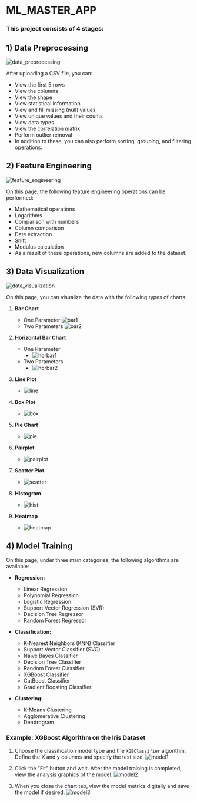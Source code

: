 # ML_MASTER_APP

### This project consists of 4 stages:

## 1) Data Preprocessing

![data_preprocessing](https://media.discordapp.net/attachments/1221030999908159501/1274875541320761407/Screenshot_2024-08-18_231322.png?ex=66c3d7df&is=66c2865f&hm=578d1640427ebb34ebaff0c146c10ae94d4ae2b9ce09db81851ff1fa0ee023a1&=&format=webp&quality=lossless&width=841&height=662)

After uploading a CSV file, you can:

- View the first 5 rows
- View the columns
- View the shape
- View statistical information
- View and fill missing (null) values
- View unique values and their counts
- View data types
- View the correlation matrix
- Perform outlier removal
- In addition to these, you can also perform sorting, grouping, and filtering operations.

## 2) Feature Engineering

![feature_engineering](https://media.discordapp.net/attachments/1221030999908159501/1274875541060849664/Screenshot_2024-08-18_231353.png?ex=66c3d7df&is=66c2865f&hm=6144c57483c42a99968c363bdbc651494049aaa1a6047dc9680d2371eeb4f2d8&=&format=webp&quality=lossless&width=841&height=662)

On this page, the following feature engineering operations can be performed:

- Mathematical operations
- Logarithms
- Comparison with numbers
- Column comparison
- Date extraction
- Shift
- Modulus calculation
- As a result of these operations, new columns are added to the dataset.

## 3) Data Visualization

![data_visualization](https://media.discordapp.net/attachments/1221030999908159501/1274875540775632976/Screenshot_2024-08-18_231454.png?ex=66c3d7de&is=66c2865e&hm=7ca24f2c3336bf9c1ff8be0f05f39674627bcd861c17c5a0ceac8a83abfb34ac&=&format=webp&quality=lossless&width=841&height=662)

On this page, you can visualize the data with the following types of charts:

1. **Bar Chart**
   - One Parameter
     ![bar1](https://media.discordapp.net/attachments/1221030999908159501/1274878018057408595/Screenshot_2024-08-19_024454.png?ex=66c3da2d&is=66c288ad&hm=3aa4fe9548a70bf73a795f9066c04ab03842e0172ca161d1d5b89720a6579fe6&=&format=webp&quality=lossless&width=836&height=662)
   - Two Parameters
     ![bar2](https://media.discordapp.net/attachments/1221030999908159501/1274878018384429087/Screenshot_2024-08-19_024430.png?ex=66c3da2d&is=66c288ad&hm=4c9336cc8bc244f017f323f7e8cdbd23058bfabc00b087244936555276338fda&=&format=webp&quality=lossless&width=848&height=662)

2. **Horizontal Bar Chart**
   - One Parameter
     - ![horbar1](https://media.discordapp.net/attachments/1221030999908159501/1274878017541378190/Screenshot_2024-08-19_024603.png?ex=66c3da2d&is=66c288ad&hm=499e9403c7e7bd3c57d719df5e8ed1dcc970f10d6692dbccf33647c428fb280d&=&format=webp&quality=lossless&width=841&height=662)
   - Two Parameters
     - ![horbar2](https://media.discordapp.net/attachments/1221030999908159501/1274878017784516648/Screenshot_2024-08-19_024526.png?ex=66c3da2d&is=66c288ad&hm=a6e54eb5b447416543cf792915e0e7f1b7d7357f816fb93f0306c41c66496c27&=&format=webp&quality=lossless&width=840&height=662)

3. **Line Plot**
   - ![line](https://media.discordapp.net/attachments/1221030999908159501/1274875540511264849/Screenshot_2024-08-18_231521.png?ex=66c3d7de&is=66c2865e&hm=bcaa2a3f70fe2f08ae8d425c03c7dafdba2d266a36097eefe52ef7dd320f31c6&=&format=webp&quality=lossless&width=840&height=662)

4. **Box Plot**
   - ![box](https://media.discordapp.net/attachments/1221030999908159501/1274875540200755288/Screenshot_2024-08-18_231546.png?ex=66c3d7de&is=66c2865e&hm=b8c7e1dd8ccb08e41685bc45fe4c43218a3d79e2a03bd6ac52579c503b246b12&=&format=webp&quality=lossless&width=842&height=662)

5. **Pie Chart**
   - ![pie](https://media.discordapp.net/attachments/1221030999908159501/1274875539945029673/Screenshot_2024-08-18_231602.png?ex=66c3d7de&is=66c2865e&hm=41dbc6c5b511b5cd0dff126a59d17025047ecfbf958388c8dba647c01d7f4a03&=&format=webp&quality=lossless&width=840&height=662)

6. **Pairplot**
   - ![pairplot](https://media.discordapp.net/attachments/1221030999908159501/1274875539542245406/Screenshot_2024-08-18_231655.png?ex=66c3d7de&is=66c2865e&hm=fbaf1ea74d51290ddec423ba46ac49da7c5e1726f96321db66a67894b307c016&=&format=webp&quality=lossless&width=956&height=662)

7. **Scatter Plot**
   - ![scatter](https://media.discordapp.net/attachments/1221030999908159501/1274875539089522879/Screenshot_2024-08-18_231718.png?ex=66c3d7de&is=66c2865e&hm=701e29edd860d9871a654bb009eac8ddf438df5f818693e53297074c9dd7bec5&=&format=webp&quality=lossless&width=842&height=662)

8. **Histogram**
   - ![hist](https://media.discordapp.net/attachments/1221030999908159501/1274875538816761929/Screenshot_2024-08-18_231742.png?ex=66c3d7de&is=66c2865e&hm=cf1023c443a30606fb33205d1eb4f8fc1162460aea837b0d34e43937db91586d&=&format=webp&quality=lossless&width=841&height=662)

9. **Heatmap**
   - ![heatmap](https://media.discordapp.net/attachments/1221030999908159501/1274878017297977477/Screenshot_2024-08-19_024945.png?ex=66c3da2d&is=66c288ad&hm=ee349c295ae98c0d71b692bbfa768ec95b08c8ae0631f00a52f1eb45f7c2f388&=&format=webp&quality=lossless&width=842&height=662)

## 4) Model Training

On this page, under three main categories, the following algorithms are available:

- **Regression:**
  - Linear Regression
  - Polynomial Regression
  - Logistic Regression
  - Support Vector Regression (SVR)
  - Decision Tree Regressor
  - Random Forest Regressor

- **Classification:**
  - K-Nearest Neighbors (KNN) Classifier
  - Support Vector Classifier (SVC)
  - Naive Bayes Classifier
  - Decision Tree Classifier
  - Random Forest Classifier
  - XGBoost Classifier
  - CatBoost Classifier
  - Gradient Boosting Classifier

- **Clustering:**
  - K-Means Clustering
  - Agglomerative Clustering
  - Dendrogram

### Example: XGBoost Algorithm on the Iris Dataset

1. Choose the classification model type and the `XGBClassifier` algorithm. Define the X and y columns and specify the test size.
   ![model1](https://media.discordapp.net/attachments/1221030999908159501/1274875566679392357/Screenshot_2024-08-18_231937.png?ex=66c3d7e5&is=66c28665&hm=d292b5869b99b0b41b85e76f17925cd6c7d456b7f2cf3e6a0cd72c46c134b71e&=&format=webp&quality=lossless&width=845&height=662)

2. Click the "Fit" button and wait. After the model training is completed, view the analysis graphics of the model.
   ![model2](https://media.discordapp.net/attachments/1221030999908159501/1274875566402830477/Screenshot_2024-08-18_231949.png?ex=66c3d7e5&is=66c28665&hm=71eb8086e7f96cc78e4f2e0bf5e4aa1c5965c84d7c87d1230bedc2d08c308db1&=&format=webp&quality=lossless&width=1248&height=662)

3. When you close the chart tab, view the model metrics digitally and save the model if desired.
   ![model3](https://media.discordapp.net/attachments/1221030999908159501/1274875566025080963/Screenshot_2024-08-18_232003.png?ex=66c3d7e4&is=66c28664&hm=616fe7aae022e104034a290fe691955aa39049c14b227c21cb50ab1ab9cf8d43&=&format=webp&quality=lossless&width=836&height=662)
